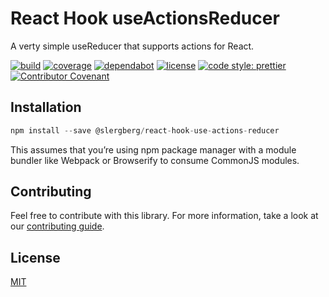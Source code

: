 # React Hook useActionsReducer

A verty simple useReducer that supports actions for React.

[![build](https://github.com/slergberg/react-hook-use-actions-reducer/workflows/build/badge.svg)](https://github.com/slergberg/react-hook-use-actions-reducer/)
[![coverage](https://coveralls.io/repos/github/slergberg/react-hook-use-actions-reducer/badge.svg?branch=master)](https://coveralls.io/github/slergberg/react-hook-use-actions-reducer?branch=master)
[![dependabot](https://api.dependabot.com/badges/status?host=github&repo=slergberg/react-hook-use-actions-reducer)](https://dependabot.com)
[![license](https://img.shields.io/github/license/slergberg/react-hook-use-actions-reducer)](https://github.com/slergberg/react-hook-use-actions-reducer/blob/master/LICENSE.md)
[![code style: prettier](https://img.shields.io/badge/code_style-prettier-ff69b4.svg)](https://github.com/prettier/prettier)
[![Contributor Covenant](https://img.shields.io/badge/Contributor%20Covenant-v2.0%20adopted-ff69b4.svg)](CODE_OF_CONDUCT.md)

## Installation

```JavaScript
npm install --save @slergberg/react-hook-use-actions-reducer
```

This assumes that you’re using npm package manager with a module bundler like
Webpack or Browserify to consume CommonJS modules.

## Contributing

Feel free to contribute with this library. For more information, take a look at
our
[contributing guide](https://github.com/slergberg/react-hook-use-actions-reducer/blob/master/CONTRIBUTING.md).

## License

[MIT](https://github.com/slergberg/react-hook-use-actions-reducer/blob/master/LICENSE.md)
